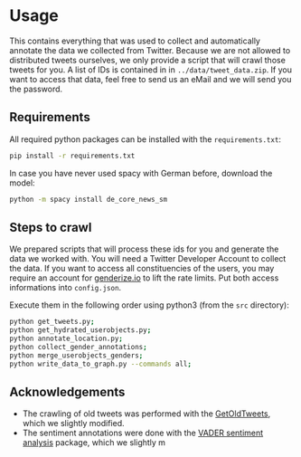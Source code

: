 # Usage

This contains everything that was used to collect and automatically annotate the data we collected from Twitter. Because we are not allowed to distributed tweets ourselves, we only provide a script that will crawl those tweets for you. A list of IDs is contained in in `../data/tweet_data.zip`. If you want to access that data, feel free to send us an eMail and we will send you the password. 

## Requirements

All required python packages can be installed with the `requirements.txt`:
```bash
pip install -r requirements.txt
```

In case you have never used spacy with German before, download the model: 
```bash
python -m spacy install de_core_news_sm
```

## Steps to crawl

We prepared scripts that will process these ids for you and generate the data we worked with. You will need a Twitter Developer Account to collect the data. If you want to access all constituencies of the users, you may require an account for [genderize.io](genderize.io) to lift the rate limits. Put both access informations into `config.json`.

Execute them in the following order using python3 (from the `src` directory):

```bash
python get_tweets.py;
python get_hydrated_userobjects.py;
python annotate_location.py;
python collect_gender_annotations;
python merge_userobjects_genders;
python write_data_to_graph.py --commands all;
```


## Acknowledgements

* The crawling of old tweets was performed with the [GetOldTweets](https://github.com/Jefferson-Henrique/GetOldTweets-python), which we slightly modified.
* The sentiment annotations were done with the [VADER sentiment analysis](https://github.com/cjhutto/vaderSentiment) package, which we slightly m